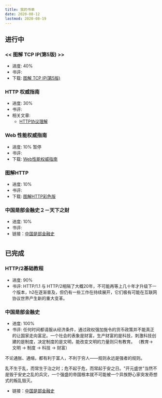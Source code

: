 ```yaml
---
title: 我的书单
date: 2020-08-12
lastmod: 2020-08-19
---
```


## 进行中

### << 图解 TCP IP(第5版) >> 
* 进度: 40%
* 书评:
* 下载: [图解 TCP IP(第5版)](https://github.com/colynn/readings/raw/master/%E3%80%8A%E5%9B%BE%E8%A7%A3TCP%20IP(%E7%AC%AC5%E7%89%88)%E3%80%8B.((%E6%97%A5)%E7%AB%B9%E4%B8%8B%E9%9A%86%E5%8F%B2).pdf)


### HTTP 权威指南
* 进度: 30% 
* 书评: 
* 相关文章:
    * [HTTP协议理解](https://colynn.github.io/2020-08-11-http-protocol/)

### Web 性能权威指南
* 进度: 10% 暂停
* 书评: 
* 下载: [Web性能权威指南](https://github.com/colynn/readings/raw/master/Web%E6%80%A7%E8%83%BD%E6%9D%83%E5%A8%81%E6%8C%87%E5%8D%97.pdf)


### 图解HTTP
* 进度: 10%
* 书评:
* 下载: [图解HTTP彩色版](https://github.com/colynn/readings/raw/master/%E5%9B%BE%E8%A7%A3HTTP%20%E5%BD%A9%E8%89%B2%E7%89%88.pdf)


### 中国是部金融史２－天下之财
* 进度: 10%
* 书评: 
* 链接：[中国是部金融史](https://book.douban.com/subject/25840005/)


# 
## 已完成
### HTTP/2基础教程
* 进度: 90%
* 书评: HTTP/1.1 与 HTTP/2相隔了大概20年，不可能再等上几十年才升级下一个版本，h2在逐渐普及，但仍有一些工作在持续展开，它们极有可能在互联网协议世界产生新的重大变革。

### 中国是部金融史
* 进度: 100%
* 书评: 任何时间都请服从经济条件，通过政权强加施令的货币政策并不能真正的让国家走向富足。一个社会的表象是财富，生产财富的是科技，刺激科技创建的是制度，决定制度的是文明，能改变文明的力量则只有教育。 （教育-> 文明 -> 制度 -> 科技 -> 财富）

不论通胀、通缩，都有利于富人，不利于穷人——规则永远是强者的规则。

乱不生于乱，而常生于治之时；危不起于危，而常起于安之日。"开元盛世"当然不是毁于安史之乱的兵灾，一个强盛的帝国根本就不可能被一个异族野心家突发奇想式的叛乱毁灭。

* 链接：[中国是部金融史](https://book.douban.com/subject/21331443/)
